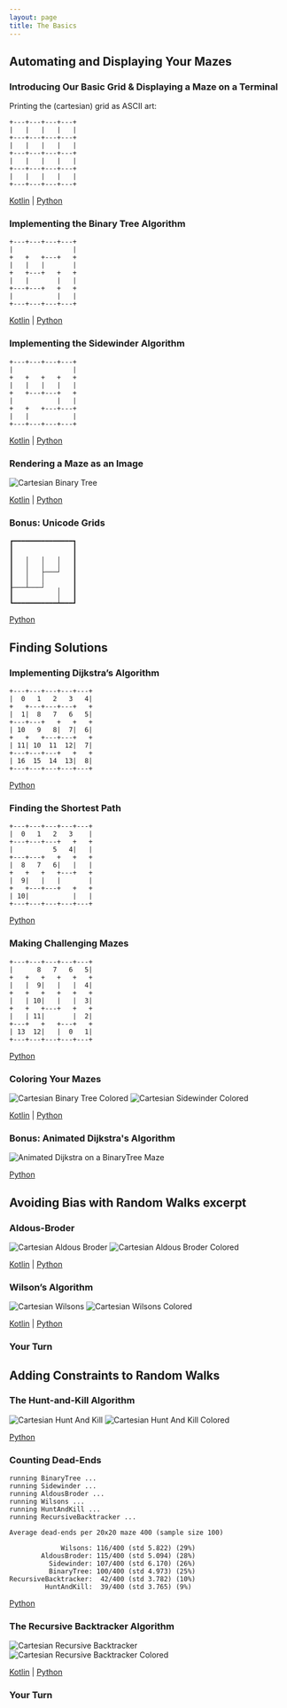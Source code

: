 ```yaml
---
layout: page
title: The Basics
---
```


## Automating and Displaying Your Mazes

### Introducing Our Basic Grid & Displaying a Maze on a Terminal

Printing the (cartesian) grid as ASCII art:

```
+---+---+---+---+
|   |   |   |   |
+---+---+---+---+
|   |   |   |   |
+---+---+---+---+
|   |   |   |   |
+---+---+---+---+
|   |   |   |   |
+---+---+---+---+
```

[Kotlin](https://github.com/ocirne/mazes/tree/main/mazes-for-programmers/kotlin/src/main/kotlin/io/github/ocirne/mazes/demos/CartesianGridAsciiDemo.kt)
| [Python](https://github.com/ocirne/mazes/tree/main/mazes-for-programmers/python/src/mazes/cartesian_grid_demo.py)

### Implementing the Binary Tree Algorithm

```
+---+---+---+---+
|               |
+   +   +---+   +
|   |   |       |
+   +---+   +   +
|   |       |   |
+---+---+   +   +
|           |   |
+---+---+---+---+
```

[Kotlin](https://github.com/ocirne/mazes/tree/main/mazes-for-programmers/kotlin/src/main/kotlin/io/github/ocirne/mazes/demos/BinaryTreeAsciiDemo.kt)
| [Python](https://github.com/ocirne/mazes/tree/main/mazes-for-programmers/python/src/mazes/binary_tree.py)

### Implementing the Sidewinder Algorithm

```
+---+---+---+---+
|               |
+   +   +   +   +
|   |   |   |   |
+   +---+---+   +
|           |   |
+   +   +---+---+
|   |           |
+---+---+---+---+
```

[Kotlin](https://github.com/ocirne/mazes/tree/main/mazes-for-programmers/kotlin/src/main/kotlin/io/github/ocirne/mazes/demos/SidewinderAsciiDemo.kt)
| [Python](https://github.com/ocirne/mazes/tree/main/mazes-for-programmers/python/src/mazes/sidewinder.py)

### Rendering a Maze as an Image

![Cartesian Binary Tree](images/cartesian_binarytree.png)

[Kotlin](https://github.com/ocirne/mazes/tree/main/mazes-for-programmers/kotlin/src/main/kotlin/io/github/ocirne/mazes/demos/BinaryTreeDemo.kt)
| [Python](https://github.com/ocirne/mazes/tree/main/mazes-for-programmers/python/src/mazes/binary_tree.py)

### Bonus: Unicode Grids

```
┏━━━━━━━━━━━━━━━┓
┃               ┃
┃   ╷   ╷   ╷   ┃
┃   │   │   │   ┃
┃   │   ├───┘   ┃
┃   │   │       ┃
┠───┴───┘   ╷   ┃
┃           │   ┃
┗━━━━━━━━━━━┷━━━┛
```

[Python](https://github.com/ocirne/mazes/tree/main/mazes-for-programmers/python/src/mazes/binary_tree.py)

## Finding Solutions

### Implementing Dijkstra’s Algorithm

```
+---+---+---+---+---+
|  0   1   2   3   4|
+   +---+---+---+   +
|  1|  8   7   6   5|
+---+---+   +   +   +
| 10   9   8|  7|  6|
+   +   +---+---+   +
| 11| 10  11  12|  7|
+---+---+---+   +   +
| 16  15  14  13|  8|
+---+---+---+---+---+
```

[Python](https://github.com/ocirne/mazes/tree/main/mazes-for-programmers/python/src/mazes/dijkstra.py)

### Finding the Shortest Path

```
+---+---+---+---+---+
|  0   1   2   3    |
+---+---+---+   +   +
|          5   4|   |
+---+---+   +   +   +
|  8   7   6|   |   |
+   +   +   +---+   +
|  9|   |   |       |
+   +---+---+   +   +
| 10|           |   |
+---+---+---+---+---+
```

[Python](https://github.com/ocirne/mazes/tree/main/mazes-for-programmers/python/src/mazes/dijkstra.py)

### Making Challenging Mazes

```
+---+---+---+---+---+
|      8   7   6   5|
+   +   +   +   +   +
|   |  9|   |   |  4|
+   +   +   +   +   +
|   | 10|   |   |  3|
+   +   +---+   +   +
|   | 11|       |  2|
+---+   +   +---+   +
| 13  12|   |  0   1|
+---+---+---+---+---+
```

[Python](https://github.com/ocirne/mazes/tree/main/mazes-for-programmers/python/src/mazes/longest_path.py)

### Coloring Your Mazes

![Cartesian Binary Tree Colored](images/coloring_binarytree.png)
![Cartesian Sidewinder Colored](images/coloring_sidewinder.png)

[Kotlin](https://github.com/ocirne/mazes/tree/main/mazes-for-programmers/kotlin/src/main/kotlin/io/github/ocirne/mazes/demos/ColoringDemo.kt)
| [Python](https://github.com/ocirne/mazes/tree/main/mazes-for-programmers/python/src/mazes/coloring.py)

### Bonus: Animated Dijkstra's Algorithm

![Animated Dijkstra on a BinaryTree Maze](images/animated_dijkstra.gif)

[Python](https://github.com/ocirne/mazes/tree/main/mazes-for-programmers/python/src/mazes/animated_dijkstra.py)

## Avoiding Bias with Random Walks excerpt

### Aldous-Broder

![Cartesian Aldous Broder](images/aldous_broder.png)
![Cartesian Aldous Broder Colored](images/aldous_broder_colored.png)

[Kotlin](https://github.com/ocirne/mazes/tree/main/mazes-for-programmers/kotlin/src/main/kotlin/io/github/ocirne/mazes/demos/AldousBroderDemo.kt)
| [Python](https://github.com/ocirne/mazes/tree/main/mazes-for-programmers/python/src/mazes/aldous_broder.py)

### Wilson’s Algorithm

![Cartesian Wilsons](images/wilsons.png)
![Cartesian Wilsons Colored](images/wilsons_colored.png)

[Kotlin](https://github.com/ocirne/mazes/tree/main/mazes-for-programmers/kotlin/src/main/kotlin/io/github/ocirne/mazes/demos/WilsonsDemo.kt)
| [Python](https://github.com/ocirne/mazes/tree/main/mazes-for-programmers/python/src/mazes/wilsons.py)

### Your Turn

## Adding Constraints to Random Walks

### The Hunt-and-Kill Algorithm

![Cartesian Hunt And Kill](images/hunt_and_kill.png)
![Cartesian Hunt And Kill Colored](images/hunt_and_kill_colored.png)

[Python](https://github.com/ocirne/mazes/tree/main/mazes-for-programmers/python/src/mazes/hunt_and_kill.py)

### Counting Dead-Ends

```
running BinaryTree ...
running Sidewinder ...
running AldousBroder ...
running Wilsons ...
running HuntAndKill ...
running RecursiveBacktracker ...

Average dead-ends per 20x20 maze 400 (sample size 100)

             Wilsons: 116/400 (std 5.822) (29%)
        AldousBroder: 115/400 (std 5.094) (28%)
          Sidewinder: 107/400 (std 6.170) (26%)
          BinaryTree: 100/400 (std 4.973) (25%)
RecursiveBacktracker:  42/400 (std 3.782) (10%)
         HuntAndKill:  39/400 (std 3.765) (9%)
```

[Python](https://github.com/ocirne/mazes/tree/main/mazes-for-programmers/python/src/mazes/deadend_counts.py)

### The Recursive Backtracker Algorithm

![Cartesian Recursive Backtracker](images/recursive_backtracker.png)
![Cartesian Recursive Backtracker Colored](images/recursive_backtracker_colored.png)

[Kotlin](https://github.com/ocirne/mazes/tree/main/mazes-for-programmers/kotlin/src/main/kotlin/io/github/ocirne/mazes/demos/RecursiveBacktrackerDemo.kt)
| [Python](https://github.com/ocirne/mazes/tree/main/mazes-for-programmers/python/src/mazes/recursive_backtracker.py)

### Your Turn